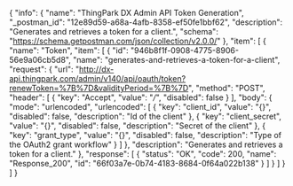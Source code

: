 {
  "info": {
    "name": "ThingPark DX Admin API Token Generation",
    "_postman_id": "12e89d59-a68a-4afb-8358-ef50fe1bbf62",
    "description": "Generates and retrieves a token for a client.",
    "schema": "https://schema.getpostman.com/json/collection/v2.0.0/"
  },
  "item": [
    {
      "name": "Token",
      "item": [
        {
          "id": "946b8f1f-0908-4775-8906-56e9a06cb5d8",
          "name": "generates-and-retrieves-a-token-for-a-client",
          "request": {
            "url": "http://dx-api.thingpark.com/admin/v140/api/oauth/token?renewToken=%7B%7D&validityPeriod=%7B%7D",
            "method": "POST",
            "header": [
              {
                "key": "Accept",
                "value": "*/*",
                "disabled": false
              }
            ],
            "body": {
              "mode": "urlencoded",
              "urlencoded": [
                {
                  "key": "client_id",
                  "value": "{}",
                  "disabled": false,
                  "description": "Id of the client"
                },
                {
                  "key": "client_secret",
                  "value": "{}",
                  "disabled": false,
                  "description": "Secret of the client"
                },
                {
                  "key": "grant_type",
                  "value": "{}",
                  "disabled": false,
                  "description": "Type of the OAuth2 grant workflow"
                }
              ]
            },
            "description": "Generates and retrieves a token for a client."
          },
          "response": [
            {
              "status": "OK",
              "code": 200,
              "name": "Response_200",
              "id": "66f03a7e-0b74-4183-8684-0f64a022b138"
            }
          ]
        }
      ]
    }
  ]
}